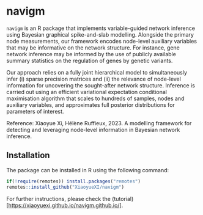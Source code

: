 
# navigm

`navigm` is an R package that implements variable-guided network
inference using Bayesian graphical spike-and-slab modelling. Alongside
the primary node measurements, our framework encodes node-level
auxiliary variables that may be informative on the network structure.
For instance, gene network inference may be informed by the use of
publicly available summary statistics on the regulation of genes by
genetic variants.

Our approach relies on a fully joint hierarchical model to
simultaneously infer (i) sparse precision matrices and (ii) the
relevance of node-level information for uncovering the sought-after
network structure. Inference is carried out using an efficient
variational expectation conditional maximisation algorithm that scales
to hundreds of samples, nodes and auxiliary variables, and approximates
full posterior distributions for parameters of interest.

Reference: Xiaoyue Xi, Hélène Ruffieux, 2023. A modelling framework for
detecting and leveraging node-level information in Bayesian network
inference.

## Installation

The package can be installed in R using the following command:

``` r
if(!require(remotes)) install.packages("remotes")
remotes::install_github("XiaoyueXI/navigm")
```

For further instructions, please check the
(tutorial)\[<https://xiaoyuexi.github.io/navigm.github.io/>\].

